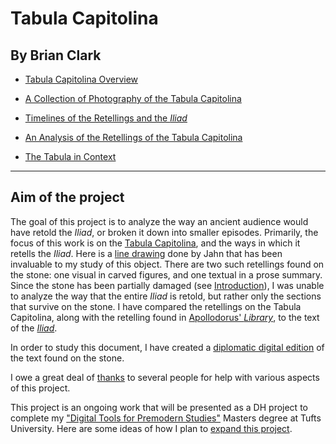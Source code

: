 # Tabula Capitolina

## By Brian Clark

- [Tabula Capitolina Overview](intro.md)

- [A Collection of Photography of the Tabula Capitolina](images.md)

- [Timelines of the Retellings and the *Iliad*](timeLinePage.md)

- [An Analysis of the Retellings of the Tabula Capitolina](analysisPage.md)

- [The Tabula in Context](tabContext.md)

---------

## Aim of the project

The goal of this project is to analyze the way an ancient audience would have retold the *Iliad*, or broken it down into smaller episodes. Primarily, the focus of this work is on the [Tabula Capitolina](http://shot.holycross.edu/eikon/tabulaeiliacae/Capitoline_1.jpg), and the ways in which it retells the *Iliad*. Here is a [line drawing](http://www.mediterranees.net/art_antique/oeuvres/iliaca/images/capitolina1.gif) done by Jahn that has been invaluable to my study of this object. There are two such retellings found on the stone: one visual in carved figures, and one textual in a prose summary. Since the stone has been partially damaged (see [Introduction](intro.md)), I was unable to analyze the way that the entire *Iliad* is retold, but rather only the sections that survive on the stone. I have compared the retellings on the Tabula Capitolina, along with the retelling found in [Apollodorus' *Library*](http://www.perseus.tufts.edu/hopper/text?doc=Perseus%3Atext%3A1999.01.0022%3Atext%3DEpitome%3Abook%3DE%3Achapter%3D4), to the text of the [*Iliad*](http://www.perseus.tufts.edu/hopper/text?doc=Perseus%3atext%3a1999.01.0134). 

In order to study this document, I have created a [diplomatic digital edition](digitalEditing.md) of the text found on the stone. 

I owe a great deal of [thanks](thanks.md) to several people for help with various aspects of this project.

This project is an ongoing work that will be presented as a DH project to complete my ["Digital Tools for Premodern Studies"](http://ase.tufts.edu/classics/graduate/digitalTools.htm) Masters degree at Tufts University. Here are some ideas of how I plan to [expand this project](continueWork.md). 


